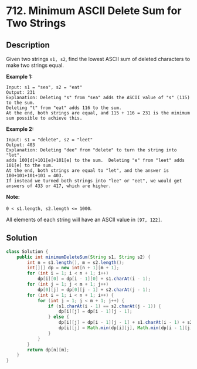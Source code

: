 # 712. Minimum ASCII Delete Sum for Two Strings

## Description

Given two strings `s1, s2`, find the lowest ASCII sum of deleted characters to make two strings equal.

**Example 1:**

```
Input: s1 = "sea", s2 = "eat"
Output: 231
Explanation: Deleting "s" from "sea" adds the ASCII value of "s" (115) to the sum.
Deleting "t" from "eat" adds 116 to the sum.
At the end, both strings are equal, and 115 + 116 = 231 is the minimum sum possible to achieve this.
```

**Example 2:**

```
Input: s1 = "delete", s2 = "leet"
Output: 403
Explanation: Deleting "dee" from "delete" to turn the string into "let",
adds 100[d]+101[e]+101[e] to the sum.  Deleting "e" from "leet" adds 101[e] to the sum.
At the end, both strings are equal to "let", and the answer is 100+101+101+101 = 403.
If instead we turned both strings into "lee" or "eet", we would get answers of 433 or 417, which are higher.
```

**Note:**

`0 < s1.length, s2.length <= 1000`.

All elements of each string will have an ASCII value in `[97, 122]`.





## Solution

```java
class Solution {
    public int minimumDeleteSum(String s1, String s2) {
        int n = s1.length(), m = s2.length();
        int[][] dp = new int[n + 1][m + 1];
        for (int i = 1; i < n + 1; i++) 
            dp[i][0] = dp[i - 1][0] + s1.charAt(i - 1);
        for (int j = 1; j < m + 1; j++) 
            dp[0][j] = dp[0][j - 1] + s2.charAt(j - 1);    
        for (int i = 1; i < n + 1; i++) {
            for (int j = 1; j < m + 1; j++) {
                if (s1.charAt(i - 1) == s2.charAt(j - 1)) {
                    dp[i][j] = dp[i - 1][j - 1];
                } else {
                    dp[i][j] = dp[i - 1][j - 1] + s1.charAt(i - 1) + s2.charAt(j - 1);
                    dp[i][j] = Math.min(dp[i][j], Math.min(dp[i - 1][j] + s1.charAt(i - 1), dp[i][j - 1] + + s2.charAt(j - 1)));
                }
            }
        }
        return dp[n][m];
    }
}
```

